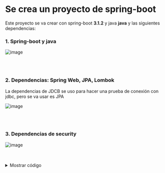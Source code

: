 # Se crea un proyecto de spring-boot

Este proyecto se va crear con spring-boot **3.1.2** y java **java** y las siguientes dependencias:

### 1. Spring-boot y java

![image](https://github.com/crodrigr/spring-boot-security/assets/31961588/06def656-64c2-434e-a964-1583154f75d9)

<br>
<br>

### 2. Dependencias: Spring Web, JPA, Lombok

La dependencias de JDCB se uso para hacer una prueba de conexión con jdbc, pero se va usar es JPA

![image](https://github.com/crodrigr/spring-boot-security/assets/31961588/766f42c2-1362-444d-a448-2c5212f4c0a0)

<br>
<br>

### 3. Dependencias de security 

![image](https://github.com/crodrigr/spring-boot-security/assets/31961588/4d5ab2a3-250d-40be-9412-e6f512448359)

<br>
<br>

<details><summary>Mostrar código</summary>

<p>   


```xml

<?xml version="1.0" encoding="UTF-8"?>
<project xmlns="http://maven.apache.org/POM/4.0.0" xmlns:xsi="http://www.w3.org/2001/XMLSchema-instance"
	xsi:schemaLocation="http://maven.apache.org/POM/4.0.0 https://maven.apache.org/xsd/maven-4.0.0.xsd">
	<modelVersion>4.0.0</modelVersion>
	<parent>
		<groupId>org.springframework.boot</groupId>
		<artifactId>spring-boot-starter-parent</artifactId>
		<version>3.1.2</version>
		<relativePath/> <!-- lookup parent from repository -->
	</parent>
	<groupId>com.debuggeandoideas</groupId>
	<artifactId>app_security</artifactId>
	<version>0.0.1-SNAPSHOT</version>
	<name>app_security</name>
	<description>Demo project for Spring Boot</description>
	<properties>
		<java.version>17</java.version>
	</properties>
	<dependencies>
		<dependency>
			<groupId>org.springframework.boot</groupId>
			<artifactId>spring-boot-starter-web</artifactId>
		</dependency>

		<dependency>
			<groupId>org.springframework</groupId>
			<artifactId>spring-jdbc</artifactId>
		</dependency>

		<dependency>
			<groupId>org.springframework.boot</groupId>
			<artifactId>spring-boot-starter-data-jpa</artifactId>
		</dependency>

		<dependency>
			<groupId>org.projectlombok</groupId>
			<artifactId>lombok</artifactId>
			<version>1.18.28</version>
			<scope>provided</scope>
		</dependency>

		<dependency>
			<groupId>org.springframework.boot</groupId>
			<artifactId>spring-boot-starter-test</artifactId>
			<scope>test</scope>
		</dependency>

		<!--OAUTH-2-->
		<dependency>
			<groupId>org.springframework.security</groupId>
			<artifactId>spring-security-oauth2-resource-server</artifactId>
			<version>6.1.2</version>
		</dependency>

		<dependency>
			<groupId>org.springframework.security</groupId>
			<artifactId>spring-security-oauth2-authorization-server</artifactId>
			<version>1.1.1</version>
		</dependency>

		<dependency>
			<groupId>org.postgresql</groupId>
			<artifactId>postgresql</artifactId>
			<version>42.6.0</version>
		</dependency>

	</dependencies>

	<build>
		<plugins>
			<plugin>
				<groupId>org.springframework.boot</groupId>
				<artifactId>spring-boot-maven-plugin</artifactId>
			</plugin>
		</plugins>
	</build>

</project>


```

</p>
</details>
